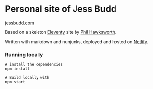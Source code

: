 # Personal site of Jess Budd

[jessbudd.com](https://jessbudd.com)

Based on a skeleton [Eleventy](https://github.com/philhawksworth/eleventyone) site by [Phil Hawksworth](https://twitter.com/philhawksworth).

Written with markdown and nunjunks, deployed and hosted on [Netlify](https://www.netlify.com/).

### Running locally

```
# install the dependencies
npm install

# Build locally with
npm start
```
